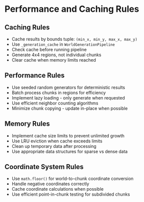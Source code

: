 # Performance and Caching Rules

## Caching Rules

- Cache results by bounds tuple: `(min_x, min_y, max_x, max_y)`
- Use `_generation_cache` in `WorldGenerationPipeline`
- Check cache before running pipeline
- Generate 4x4 regions, not individual chunks
- Clear cache when memory limits reached

## Performance Rules

- Use seeded random generators for deterministic results
- Batch process chunks in regions for efficiency
- Implement lazy loading - only generate when requested
- Use efficient neighbor counting algorithms
- Minimize chunk copying - update in-place when possible

## Memory Rules

- Implement cache size limits to prevent unlimited growth
- Use LRU eviction when cache exceeds limits
- Clean up temporary data after processing
- Use appropriate data structures for sparse vs dense data

## Coordinate System Rules

- Use `math.floor()` for world-to-chunk coordinate conversion
- Handle negative coordinates correctly
- Cache coordinate calculations when possible
- Use efficient point-in-chunk testing for subdivided chunks
